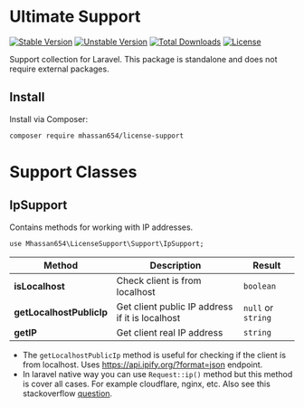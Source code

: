 # Ultimate Support

<!-- [![EgoistDeveloper Laravel Support](https://preview.dragon-code.pro/EgoistDeveloper/Ultimate-Support.svg?brand=laravel)](https://github.com/laravel-ready/ultimate-support) -->

[![Stable Version][badge_stable]][link_packagist]
[![Unstable Version][badge_unstable]][link_packagist]
[![Total Downloads][badge_downloads]][link_packagist]
[![License][badge_license]][link_license]


Support collection for Laravel. This package is standalone and does not require external packages.

## Install

Install via Composer:

```bash
composer require mhassan654/license-support
```

# Support Classes

## IpSupport

Contains methods for working with IP addresses.

`use Mhassan654\LicenseSupport\Support\IpSupport;`

| Method | Description | Result |
| ------ | ----------- | ------ |
| **isLocalhost** | Check client is from localhost | `boolean` |
| **getLocalhostPublicIp** | Get client public IP address if it is localhost | `null` or `string` |
| **getIP** | Get client real IP address | `string` |

- The `getLocalhostPublicIp` method is useful for checking if the client is from localhost. Uses https://api.ipify.org/?format=json endpoint.
- In laravel native way you can use `Request::ip()` method but this method is cover all cases. For example cloudflare, nginx, etc. Also see this stackoverflow [question](https://stackoverflow.com/q/13646690/6940144).


[badge_downloads]:      https://img.shields.io/packagist/dt/laravel-ready/license-support.svg?style=flat-square

[badge_license]:        https://img.shields.io/packagist/l/laravel-ready/license-support.svg?style=flat-square

[badge_stable]:         https://img.shields.io/github/v/release/laravel-ready/license-support?label=stable&style=flat-square

[badge_unstable]:       https://img.shields.io/badge/unstable-dev--main-orange?style=flat-square

[link_license]:         LICENSE

[link_packagist]:       https://packagist.org/packages/laravel-ready/license-support

